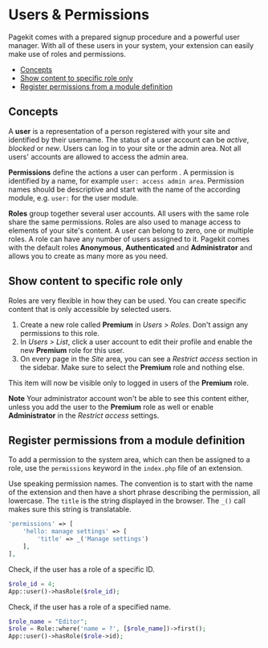# Users &amp; Permissions

<p class="uk-article-lead">Pagekit comes with a prepared signup procedure and a powerful user manager. With all of these users in your system, your extension can easily make use of roles and permissions.</p>

<ul class="uk-list">
    <li><a href="#concepts">Concepts</a></li>
    <li><a href="#show-content-to-specific-role-only">Show content to specific role only</a></li>
    <li><a href="#register-permissions-from-a-module-definition">Register permissions from a module definition</a></li>
</ul>

## Concepts

A **user** is a representation of a person registered with your site and identified by their username. The status of a user account can be *active*, *blocked* or *new*. Users can log in to your site or the admin area. Not all users' accounts are allowed to access the admin area.

**Permissions** define the actions a user can perform . A permission is identified by a name, for example `user: access admin area`. Permission names should be descriptive and start with the name of the according module, e.g. `user:` for the user module.

**Roles** group together several user accounts. All users with the same role share the same permissions. Roles are also used to manage access to elements of your site's content. A user can belong to zero, one or multiple roles. A role can have any number of users assigned to it. Pagekit comes with the default roles **Anonymous**, **Authenticated** and **Administrator** and allows you to create as many more as you need.

## Show content to specific role only

Roles are very flexible in how they can be used. You can create specific content that is only accessible by selected users.

1. Create a new role called **Premium** in *Users > Roles*. Don't assign any permissions to this role.
2. In *Users > List*, click a user account to edit their profile and enable the new **Premium** role for this user.
3. On every page in the *Site* area, you can see a *Restrict access* section in the sidebar. Make sure to select the **Premium** role and nothing else.

This item will now be visible only to logged in users of the **Premium** role.

**Note** Your administrator account won't be able to see this content either, unless you add the user to the **Premium** role as well or enable **Administrator** in the *Restrict access* settings.

## Register permissions from a module definition

To add a permission to the system area, which can then be assigned to a role, use the `permissions` keyword in the `index.php` file of an extension.

Use speaking permission names. The convention is to start with the name of the extension and then have a short phrase describing the permission, all lowercase. The `title` is the string displayed in the browser. The `_()` call makes sure this string is translatable.

```php
'permissions' => [
    'hello: manage settings' => [
        'title' => _('Manage settings')
    ],
],
```

Check, if the user has a role of a specific ID.

```php
$role_id = 4;
App::user()->hasRole($role_id);
```

Check, if the user has a role of a specified name.

```php
$role_name = "Editor";
$role = Role::where('name = ?', [$role_name])->first();
App::user()->hasRole($role->id);
```
